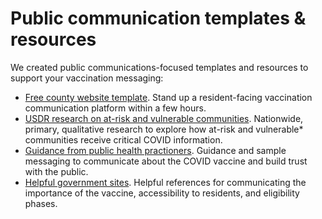 # Public communication templates & resources

We created public communications-focused templates and resources to support your vaccination messaging:

* [Free county website template](free-county-website-template.md). Stand up a resident-facing vaccination communication platform within a few hours.
* [USDR research on at-risk and vulnerable communities](usdr-research-on-at-risk-and-vulnerable-communities.md). Nationwide, primary, qualitative research to explore how at-risk and vulnerable\* communities receive critical COVID information.
* [Guidance from public health practioners](guidance-from-public-health-practioners.md). Guidance and sample messaging to communicate about the COVID vaccine and build trust with the public.
* [Helpful government sites](helpful-government-sites.md). Helpful references for communicating the importance of the vaccine, accessibility to residents, and eligibility phases.

